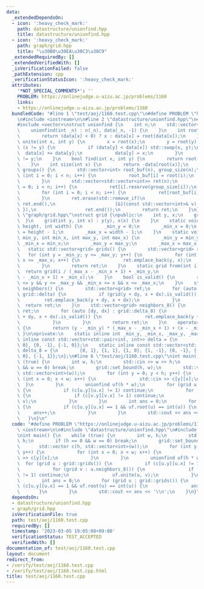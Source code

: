 ```yaml
---
data:
  _extendedDependsOn:
  - icon: ':heavy_check_mark:'
    path: datastructure/unionfind.hpp
    title: datastructure/unionfind.hpp
  - icon: ':heavy_check_mark:'
    path: graph/grid.hpp
    title: "\u30B0\u30EA\u30C3\u30C9"
  _extendedRequiredBy: []
  _extendedVerifiedWith: []
  _isVerificationFailed: false
  _pathExtension: cpp
  _verificationStatusIcon: ':heavy_check_mark:'
  attributes:
    '*NOT_SPECIAL_COMMENTS*': ''
    PROBLEM: https://onlinejudge.u-aizu.ac.jp/problems/1160
    links:
    - https://onlinejudge.u-aizu.ac.jp/problems/1160
  bundledCode: "#line 1 \"test/aoj/1160.test.cpp\"\n#define PROBLEM \"https://onlinejudge.u-aizu.ac.jp/problems/1160\"\
    \n#include <iostream>\n\n#line 2 \"datastructure/unionfind.hpp\"\n#include <algorithm>\n\
    #include <vector>\nstruct unionfind {\n    int n;\n    std::vector<int> data;\n\
    \    unionfind(int _n) : n(_n), data(_n, -1) {\n    }\n    int root(int x) {\n\
    \        return (data[x] < 0) ? x : data[x] = root(data[x]);\n    }\n    bool\
    \ unite(int x, int y) {\n        x = root(x);\n        y = root(y);\n        if\
    \ (x != y) {\n            if (data[y] < data[x]) std::swap(x, y);\n          \
    \  data[x] += data[y];\n            data[y] = x;\n        }\n        return x\
    \ != y;\n    }\n    bool find(int x, int y) {\n        return root(x) == root(y);\n\
    \    }\n    int size(int x) {\n        return -data[root(x)];\n    }\n    std::vector<std::vector<int>>\
    \ groups() {\n        std::vector<int> root_buf(n), group_size(n);\n        for\
    \ (int i = 0; i < n; i++) {\n            root_buf[i] = root(i);\n            group_size[root_buf[i]]++;\n\
    \        }\n        std::vector<std::vector<int>> ret(n);\n        for (int i\
    \ = 0; i < n; i++) {\n            ret[i].reserve(group_size[i]);\n        }\n\
    \        for (int i = 0; i < n; i++) {\n            ret[root_buf[i]].push_back(i);\n\
    \        }\n        ret.erase(std::remove_if(\n                      ret.begin(),\
    \ ret.end(),\n                      [&](const std::vector<int>& v) { return v.empty();\
    \ }),\n                  ret.end());\n        return ret;\n    }\n};\n#line 3\
    \ \"graph/grid.hpp\"\nstruct grid {\npublic:\n    int y, x;\n    grid() {\n  \
    \  }\n    grid(int y, int x) : y(y), x(x) {\n    }\n    static void set_bound(int\
    \ height, int width) {\n        _min_y = 0;\n        _min_x = 0;\n        _max_y\
    \ = height - 1;\n        _max_x = width - 1;\n    }\n    static void set_bound(int\
    \ min_y, int min_x, int max_y, int max_x) {\n        _min_y = min_y;\n       \
    \ _min_x = min_x;\n        _max_y = max_y;\n        _max_x = max_x;\n    }\n \
    \   static std::vector<grid> grids() {\n        std::vector<grid> ret;\n     \
    \   for (int y = _min_y; y <= _max_y; y++) {\n            for (int x = _min_x;\
    \ x <= _max_x; x++) {\n                ret.emplace_back(y, x);\n            }\n\
    \        }\n        return ret;\n    }\n    static grid from(int i) {\n      \
    \  return grid(i / (_max_x - _min_x + 1) + _min_y,\n                    i % (_max_x\
    \ - _min_x + 1) + _min_x);\n    }\n    bool is_valid() {\n        return _min_y\
    \ <= y && y <= _max_y && _min_x <= x && x <= _max_x;\n    }\n    std::vector<grid>\
    \ neighbors() {\n        std::vector<grid> ret;\n        for (auto [dy, dx] :\
    \ grid::delta) {\n            if (grid(y + dy, x + dx).is_valid()) {\n       \
    \         ret.emplace_back(y + dy, x + dx);\n            }\n        }\n      \
    \  return ret;\n    }\n    std::vector<grid> neighbors_8() {\n        std::vector<grid>\
    \ ret;\n        for (auto [dy, dx] : grid::delta_8) {\n            if (grid(y\
    \ + dy, x + dx).is_valid()) {\n                ret.emplace_back(y + dy, x + dx);\n\
    \            }\n        }\n        return ret;\n    }\n    operator int() const\
    \ {\n        return (y - _min_y) * (_max_x - _min_x + 1) + (x - _min_x);\n   \
    \ }\n\nprivate:\n    static inline int _min_y, _min_x, _max_y, _max_x;\n    static\
    \ inline const std::vector<std::pair<int, int>> delta = {\n        {0, 1}, {1,\
    \ 0}, {0, -1}, {-1, 0}};\n    static inline const std::vector<std::pair<int, int>>\
    \ delta_8 = {\n        {0, 1}, {1, 1}, {1, 0}, {1, -1}, {0, -1}, {-1, -1}, {-1,\
    \ 0}, {-1, 1}};\n};\n#line 6 \"test/aoj/1160.test.cpp\"\nint main() {\n    while\
    \ (true) {\n        int w, h;\n        std::cin >> w >> h;\n        if (h == 0\
    \ && w == 0) break;\n        grid::set_bound(h, w);\n        std::vector c(h,\
    \ std::vector<int>(w));\n        for (int y = 0; y < h; y++) {\n            for\
    \ (int x = 0; x < w; x++) {\n                std::cin >> c[y][x];\n          \
    \  }\n        }\n        unionfind uf(h * w);\n        for (grid u : grid::grids())\
    \ {\n            if (c[u.y][u.x] != 1) continue;\n            for (grid v : u.neighbors_8())\
    \ {\n                if (c[v.y][v.x] != 1) continue;\n                uf.unite(u,\
    \ v);\n            }\n        }\n        int ans = 0;\n        for (grid u : grid::grids())\
    \ {\n            if (c[u.y][u.x] == 1 && uf.root(u) == int(u)) {\n           \
    \     ans++;\n            }\n        }\n        std::cout << ans << '\\n';\n \
    \   }\n}\n"
  code: "#define PROBLEM \"https://onlinejudge.u-aizu.ac.jp/problems/1160\"\n#include\
    \ <iostream>\n\n#include \"datastructure/unionfind.hpp\"\n#include \"graph/grid.hpp\"\
    \nint main() {\n    while (true) {\n        int w, h;\n        std::cin >> w >>\
    \ h;\n        if (h == 0 && w == 0) break;\n        grid::set_bound(h, w);\n \
    \       std::vector c(h, std::vector<int>(w));\n        for (int y = 0; y < h;\
    \ y++) {\n            for (int x = 0; x < w; x++) {\n                std::cin\
    \ >> c[y][x];\n            }\n        }\n        unionfind uf(h * w);\n      \
    \  for (grid u : grid::grids()) {\n            if (c[u.y][u.x] != 1) continue;\n\
    \            for (grid v : u.neighbors_8()) {\n                if (c[v.y][v.x]\
    \ != 1) continue;\n                uf.unite(u, v);\n            }\n        }\n\
    \        int ans = 0;\n        for (grid u : grid::grids()) {\n            if\
    \ (c[u.y][u.x] == 1 && uf.root(u) == int(u)) {\n                ans++;\n     \
    \       }\n        }\n        std::cout << ans << '\\n';\n    }\n}"
  dependsOn:
  - datastructure/unionfind.hpp
  - graph/grid.hpp
  isVerificationFile: true
  path: test/aoj/1160.test.cpp
  requiredBy: []
  timestamp: '2023-03-05 19:05:08+09:00'
  verificationStatus: TEST_ACCEPTED
  verifiedWith: []
documentation_of: test/aoj/1160.test.cpp
layout: document
redirect_from:
- /verify/test/aoj/1160.test.cpp
- /verify/test/aoj/1160.test.cpp.html
title: test/aoj/1160.test.cpp
---
```

